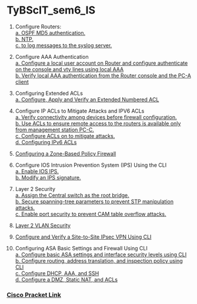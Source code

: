 # TyBScIT_sem6_IS
1. Configure Routers: <br/>
  [a. OSPF MD5 authentication.](https://github.com/Sandeepmmv/TyBScIT_sem6_IS/blob/main/Practical%201/practical%201a.pkt)<br/>
  [b. NTP. <br/>](https://github.com/Sandeepmmv/TyBScIT_sem6_IS/blob/main/Practical%201/practical%201c.pkt)
  [c. to log messages to the syslog server. <br/>](https://github.com/Sandeepmmv/TyBScIT_sem6_IS/blob/main/Practical%201/practical%201dC.pkt)
  
2. Configure AAA Authentication <br/>
  [a. Configure a local user account on Router and configure authenticate on the console 
  and vty lines using local AAA](https://github.com/Sandeepmmv/TyBScIT_sem6_IS/blob/main/Practical%202/Practical%202C.pkt) <br/>
  [b. Verify local AAA authentication from the Router console and the PC-A client](https://github.com/Sandeepmmv/TyBScIT_sem6_IS/blob/main/Practical%202/Practical%202C.pkt) <br/>
  
3. Configuring Extended ACLs <br/>
  [a. Configure, Apply and Verify an Extended Numbered ACL](https://github.com/Sandeepmmv/TyBScIT_sem6_IS/blob/main/Practical%203/Practical%203.pkt) <br/>
  
4. Configure IP ACLs to Mitigate Attacks and IPV6 ACLs<br/> 
  [a. Verify connectivity among devices before firewall configuration.](https://github.com/Sandeepmmv/TyBScIT_sem6_IS/blob/main/Practical%204/Practical%204%20Easy.pkt) <br/>
  [b. Use ACLs to ensure remote access to the routers is available only from 
management station PC-C.](https://github.com/Sandeepmmv/TyBScIT_sem6_IS/blob/main/Practical%204/Practical%204%20Part%201C.pkt)<br/>
  [c. Configure ACLs on to mitigate attacks.](https://github.com/Sandeepmmv/TyBScIT_sem6_IS/blob/main/Practical%204/Pratical%204%20Part%202C.pkt) <br/>
   [d. Configuring IPv6 ACLs](https://github.com/Sandeepmmv/TyBScIT_sem6_IS/blob/main/Practical%204/Pratical%204%20IPV6.pkt) <br/>
  
5. [Configuring a Zone-Based Policy Firewall](https://github.com/Sandeepmmv/TyBScIT_sem6_IS/blob/main/Practical%205/Practical%20ZPF%205C.pkt) <br/>
  
6. Configure IOS Intrusion Prevention System (IPS) Using the CLI <br/>
  [a. Enable IOS IPS.]() <br/>
  [b. Modify an IPS signature.]() <br/>
  
7. Layer 2 Security <br/>
  [a. Assign the Central switch as the root bridge.](https://github.com/Sandeepmmv/TyBScIT_sem6_IS/blob/main/Practical%207/Practical%207.pkt) <br/>
  [b. Secure spanning-tree parameters to prevent STP manipulation attacks.]() <br/>
  [c. Enable port security to prevent CAM table overflow attacks.](https://github.com/Sandeepmmv/TyBScIT_sem6_IS/blob/main/Practical%207/Practical%207C.pkt) <br/>
  
8. [Layer 2 VLAN Security](https://github.com/Sandeepmmv/TyBScIT_sem6_IS/blob/main/Practical%208/Practical%208C.pkt) <br/>
  
 
9. [Configure and Verify a Site-to-Site IPsec VPN Using CLI](https://github.com/Sandeepmmv/TyBScIT_sem6_IS/blob/main/Practical%209/Practical%209C.pkt) <br/>
  
10. Configuring ASA Basic Settings and Firewall Using CLI <br/>
  [a. Configure basic ASA settings and interface security levels using CLI](https://github.com/Sandeepmmv/TyBScIT_sem6_IS/blob/main/Practical%2010/Practical%2010%20IP.pkt) <br/>
  [b. Configure routing, address translation, and inspection policy using CLI](https://github.com/Sandeepmmv/TyBScIT_sem6_IS/blob/main/Practical%2010/Practical%2010%20C-R1.pkt) <br/>
  [c. Configure DHCP, AAA, and SSH](https://github.com/Sandeepmmv/TyBScIT_sem6_IS/blob/main/Practical%2010/Practical%2010C.pkt) <br/>
  [d. Configure a DMZ, Static NAT, and ACLs](https://github.com/Sandeepmmv/TyBScIT_sem6_IS/blob/main/Practical%2010/Practical%2010%20DHCP.pkt) <br/>


### [Cisco Pracket Link](https://drive.google.com/file/d/1F7MdvRvxXS_GoP74ZT3iZXNoPLNI1z_o/view?usp=sharing)
